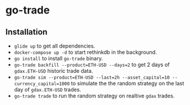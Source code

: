 # go-trade

## Installation

* `glide up` to get all dependencies.
* `docker-compose up -d` to start rethinkdb in the background.
* `go install` to install `go-trade` binary.
* `go-trade backfill --product=ETH-USD --days=2` to get 2 days of `gdax.ETH-USD` historic trade data.
* `go-trade sim --product=ETH-USD --last=2h --asset_capital=10 --currency_capital=1000` to simulate the the random strategy on the last day of `gdax.ETH-USD` trades.
* `go-trade trade` to run the random strategy on realtive `gdax` trades.

